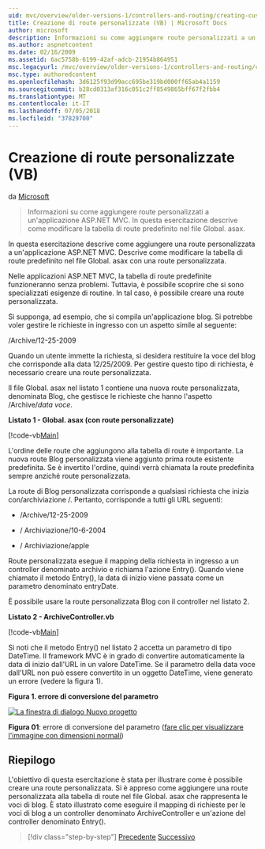 ```yaml
---
uid: mvc/overview/older-versions-1/controllers-and-routing/creating-custom-routes-vb
title: Creazione di route personalizzate (VB) | Microsoft Docs
author: microsoft
description: Informazioni su come aggiungere route personalizzati a un'applicazione ASP.NET MVC. In questa esercitazione descrive come modificare la tabella di route predefinito nel file Global. asax.
ms.author: aspnetcontent
ms.date: 02/16/2009
ms.assetid: 6ac5758b-6199-42af-adcb-21954b864951
msc.legacyurl: /mvc/overview/older-versions-1/controllers-and-routing/creating-custom-routes-vb
msc.type: authoredcontent
ms.openlocfilehash: 3d6125f93d99acc695be319bd000ff65ab4a1159
ms.sourcegitcommit: b28cd0313af316c051c2ff8549865bff67f2fbb4
ms.translationtype: MT
ms.contentlocale: it-IT
ms.lasthandoff: 07/05/2018
ms.locfileid: "37829700"
---
```

<a name="creating-custom-routes-vb"></a>Creazione di route personalizzate (VB)
====================
da [Microsoft](https://github.com/microsoft)

> Informazioni su come aggiungere route personalizzati a un'applicazione ASP.NET MVC. In questa esercitazione descrive come modificare la tabella di route predefinito nel file Global. asax.


In questa esercitazione descrive come aggiungere una route personalizzata a un'applicazione ASP.NET MVC. Descrive come modificare la tabella di route predefinito nel file Global. asax con una route personalizzata.

Nelle applicazioni ASP.NET MVC, la tabella di route predefinite funzioneranno senza problemi. Tuttavia, è possibile scoprire che si sono specializzati esigenze di routine. In tal caso, è possibile creare una route personalizzata.

Si supponga, ad esempio, che si compila un'applicazione blog. Si potrebbe voler gestire le richieste in ingresso con un aspetto simile al seguente:

/Archive/12-25-2009

Quando un utente immette la richiesta, si desidera restituire la voce del blog che corrisponde alla data 12/25/2009. Per gestire questo tipo di richiesta, è necessario creare una route personalizzata.

Il file Global. asax nel listato 1 contiene una nuova route personalizzata, denominata Blog, che gestisce le richieste che hanno l'aspetto /Archive/*data voce*.

**Listato 1 - Global. asax (con route personalizzate)**

[!code-vb[Main](creating-custom-routes-vb/samples/sample1.vb)]

L'ordine delle route che aggiungono alla tabella di route è importante. La nuova route Blog personalizzata viene aggiunto prima route esistente predefinita. Se è invertito l'ordine, quindi verrà chiamata la route predefinita sempre anziché route personalizzata.

La route di Blog personalizzata corrisponde a qualsiasi richiesta che inizia con/archiviazione /. Pertanto, corrisponde a tutti gli URL seguenti:

- /Archive/12-25-2009

- / Archiviazione/10-6-2004

- / Archiviazione/apple

Route personalizzata esegue il mapping della richiesta in ingresso a un controller denominato archivio e richiama l'azione Entry(). Quando viene chiamato il metodo Entry(), la data di inizio viene passata come un parametro denominato entryDate.

È possibile usare la route personalizzata Blog con il controller nel listato 2.

**Listato 2 - ArchiveController.vb**

[!code-vb[Main](creating-custom-routes-vb/samples/sample2.vb)]

Si noti che il metodo Entry() nel listato 2 accetta un parametro di tipo DateTime. Il framework MVC è in grado di convertire automaticamente la data di inizio dall'URL in un valore DateTime. Se il parametro della data voce dall'URL non può essere convertito in un oggetto DateTime, viene generato un errore (vedere la figura 1).

**Figura 1. errore di conversione del parametro**


[![La finestra di dialogo Nuovo progetto](creating-custom-routes-vb/_static/image1.jpg)](creating-custom-routes-vb/_static/image1.png)

**Figura 01**: errore di conversione del parametro ([fare clic per visualizzare l'immagine con dimensioni normali](creating-custom-routes-vb/_static/image2.png))


## <a name="summary"></a>Riepilogo

L'obiettivo di questa esercitazione è stata per illustrare come è possibile creare una route personalizzata. Si è appreso come aggiungere una route personalizzata alla tabella di route nel file Global. asax che rappresenta le voci di blog. È stato illustrato come eseguire il mapping di richieste per le voci di blog a un controller denominato ArchiveController e un'azione del controller denominato Entry().

> [!div class="step-by-step"]
> [Precedente](asp-net-mvc-controller-overview-vb.md)
> [Successivo](creating-a-route-constraint-vb.md)
